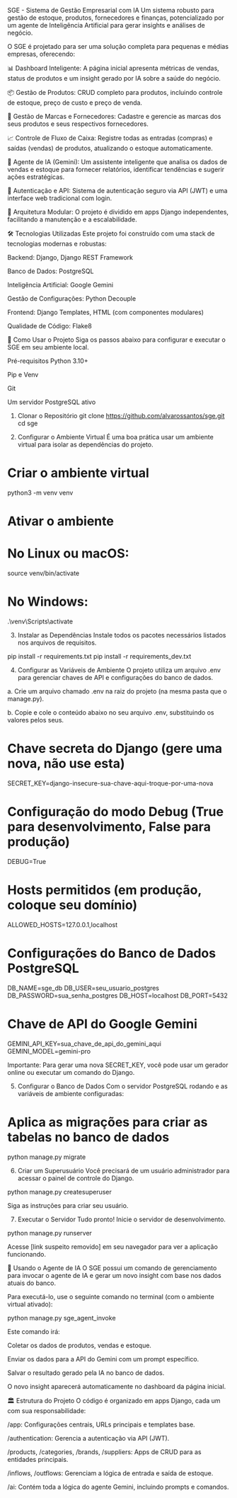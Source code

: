 SGE - Sistema de Gestão Empresarial com IA
Um sistema robusto para gestão de estoque, produtos, fornecedores e finanças, potencializado por um agente de Inteligência Artificial para gerar insights e análises de negócio.

O SGE é projetado para ser uma solução completa para pequenas e médias empresas, oferecendo:

📊 Dashboard Inteligente: A página inicial apresenta métricas de vendas, status de produtos e um insight gerado por IA sobre a saúde do negócio.

📦 Gestão de Produtos: CRUD completo para produtos, incluindo controle de estoque, preço de custo e preço de venda.

🏢 Gestão de Marcas e Fornecedores: Cadastre e gerencie as marcas dos seus produtos e seus respectivos fornecedores.

📈 Controle de Fluxo de Caixa: Registre todas as entradas (compras) e saídas (vendas) de produtos, atualizando o estoque automaticamente.

🤖 Agente de IA (Gemini): Um assistente inteligente que analisa os dados de vendas e estoque para fornecer relatórios, identificar tendências e sugerir ações estratégicas.

🔐 Autenticação e API: Sistema de autenticação seguro via API (JWT) e uma interface web tradicional com login.

🧩 Arquitetura Modular: O projeto é dividido em apps Django independentes, facilitando a manutenção e a escalabilidade.

🛠️ Tecnologias Utilizadas
Este projeto foi construído com uma stack de tecnologias modernas e robustas:

Backend: Django, Django REST Framework

Banco de Dados: PostgreSQL

Inteligência Artificial: Google Gemini

Gestão de Configurações: Python Decouple

Frontend: Django Templates, HTML (com componentes modulares)

Qualidade de Código: Flake8

🚀 Como Usar o Projeto
Siga os passos abaixo para configurar e executar o SGE em seu ambiente local.

Pré-requisitos
Python 3.10+

Pip e Venv

Git

Um servidor PostgreSQL ativo

1. Clonar o Repositório
git clone https://github.com/alvarossantos/sge.git
cd sge

2. Configurar o Ambiente Virtual
É uma boa prática usar um ambiente virtual para isolar as dependências do projeto.

# Criar o ambiente virtual
python3 -m venv venv

# Ativar o ambiente
# No Linux ou macOS:
source venv/bin/activate
# No Windows:
.\venv\Scripts\activate

3. Instalar as Dependências
Instale todos os pacotes necessários listados nos arquivos de requisitos.

pip install -r requirements.txt
pip install -r requirements_dev.txt

4. Configurar as Variáveis de Ambiente
O projeto utiliza um arquivo .env para gerenciar chaves de API e configurações do banco de dados.

a. Crie um arquivo chamado .env na raiz do projeto (na mesma pasta que o manage.py).

b. Copie e cole o conteúdo abaixo no seu arquivo .env, substituindo os valores pelos seus.

# Chave secreta do Django (gere uma nova, não use esta)
SECRET_KEY=django-insecure-sua-chave-aqui-troque-por-uma-nova

# Configuração do modo Debug (True para desenvolvimento, False para produção)
DEBUG=True

# Hosts permitidos (em produção, coloque seu domínio)
ALLOWED_HOSTS=127.0.0.1,localhost

# Configurações do Banco de Dados PostgreSQL
DB_NAME=sge_db
DB_USER=seu_usuario_postgres
DB_PASSWORD=sua_senha_postgres
DB_HOST=localhost
DB_PORT=5432

# Chave de API do Google Gemini
GEMINI_API_KEY=sua_chave_de_api_do_gemini_aqui
GEMINI_MODEL=gemini-pro

Importante: Para gerar uma nova SECRET_KEY, você pode usar um gerador online ou executar um comando do Django.

5. Configurar o Banco de Dados
Com o servidor PostgreSQL rodando e as variáveis de ambiente configuradas:

# Aplica as migrações para criar as tabelas no banco de dados
python manage.py migrate

6. Criar um Superusuário
Você precisará de um usuário administrador para acessar o painel de controle do Django.

python manage.py createsuperuser

Siga as instruções para criar seu usuário.

7. Executar o Servidor
Tudo pronto! Inicie o servidor de desenvolvimento.

python manage.py runserver

Acesse [link suspeito removido] em seu navegador para ver a aplicação funcionando.

🤖 Usando o Agente de IA
O SGE possui um comando de gerenciamento para invocar o agente de IA e gerar um novo insight com base nos dados atuais do banco.

Para executá-lo, use o seguinte comando no terminal (com o ambiente virtual ativado):

python manage.py sge_agent_invoke

Este comando irá:

Coletar os dados de produtos, vendas e estoque.

Enviar os dados para a API do Gemini com um prompt específico.

Salvar o resultado gerado pela IA no banco de dados.

O novo insight aparecerá automaticamente no dashboard da página inicial.

🏛️ Estrutura do Projeto
O código é organizado em apps Django, cada um com sua responsabilidade:

/app: Configurações centrais, URLs principais e templates base.

/authentication: Gerencia a autenticação via API (JWT).

/products, /categories, /brands, /suppliers: Apps de CRUD para as entidades principais.

/inflows, /outflows: Gerenciam a lógica de entrada e saída de estoque.

/ai: Contém toda a lógica do agente Gemini, incluindo prompts e comandos.
